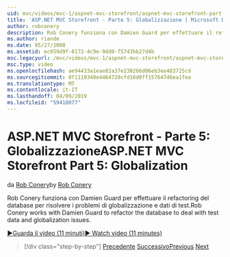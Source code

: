 ```yaml
---
uid: mvc/videos/mvc-1/aspnet-mvc-storefront/aspnet-mvc-storefront-part-5-globalization
title: 'ASP.NET MVC Storefront - Parte 5: Globalizzazione | Microsoft Docs'
author: robconery
description: Rob Conery funziona con Damien Guard per effettuare il refactoring del database per risolvere i problemi di globalizzazione e dati di test.
ms.author: riande
ms.date: 05/27/2008
ms.assetid: ec659d9f-8172-4c9e-9dd0-f5743bb27d4b
msc.legacyurl: /mvc/videos/mvc-1/aspnet-mvc-storefront/aspnet-mvc-storefront-part-5-globalization
msc.type: video
ms.openlocfilehash: ae94433a1eae82a37e230266d06eb3ee483725cd
ms.sourcegitcommit: 0f1119340e4464720cfd16d0ff15764746ea1fea
ms.translationtype: MT
ms.contentlocale: it-IT
ms.lasthandoff: 04/09/2019
ms.locfileid: "59410077"
---
```

# <a name="aspnet-mvc-storefront-part-5-globalization"></a><span data-ttu-id="b6533-103">ASP.NET MVC Storefront - Parte 5: Globalizzazione</span><span class="sxs-lookup"><span data-stu-id="b6533-103">ASP.NET MVC Storefront Part 5: Globalization</span></span>

<span data-ttu-id="b6533-104">da [Rob Conery](https://github.com/robconery)</span><span class="sxs-lookup"><span data-stu-id="b6533-104">by [Rob Conery](https://github.com/robconery)</span></span>

<span data-ttu-id="b6533-105">Rob Conery funziona con Damien Guard per effettuare il refactoring del database per risolvere i problemi di globalizzazione e dati di test.</span><span class="sxs-lookup"><span data-stu-id="b6533-105">Rob Conery works with Damien Guard to refactor the database to deal with test data and globalization issues.</span></span>

[<span data-ttu-id="b6533-106">&#9654;Guarda il video (11 minuti)</span><span class="sxs-lookup"><span data-stu-id="b6533-106">&#9654; Watch video (11 minutes)</span></span>](https://channel9.msdn.com/Blogs/ASP-NET-Site-Videos/aspnet-mvc-storefront-part-5-globalization)

> [!div class="step-by-step"]
> <span data-ttu-id="b6533-107">[Precedente](aspnet-mvc-storefront-part-4-linq-to-sql-spike.md)
> [Successivo](aspnet-mvc-storefront-part-6-finishing-the-repository-and-initial-ui-work.md)</span><span class="sxs-lookup"><span data-stu-id="b6533-107">[Previous](aspnet-mvc-storefront-part-4-linq-to-sql-spike.md)
[Next](aspnet-mvc-storefront-part-6-finishing-the-repository-and-initial-ui-work.md)</span></span>
